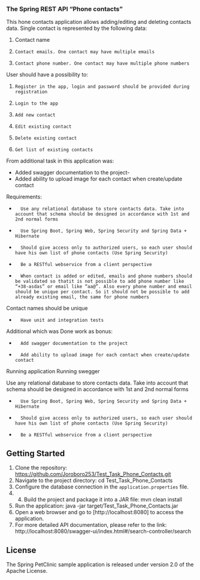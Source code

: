 ### The Spring REST API “Phone contacts”
This hone contacts application allows adding/editing and deleting contacts data. Single contact is represented by the following data:
1. Contact name
2.     Contact emails. One contact may have multiple emails
3.     Contact phone number. One contact may have multiple phone numbers
User should have a possibility to:
1.     Register in the app, login and password should be provided during registration
2.     Login to the app
3.     Add new contact
4.     Edit existing contact
5.     Delete existing contact
6.     Get list of existing contacts

From additional task in this application was:
- Added swagger documentation to the project-
-   Added ability to upload image for each contact when create/update contact

Requirements:

-       Use any relational database to store contacts data. Take into account that schema should be designed in accordance with 1st and 2nd normal forms
-       Use Spring Boot, Spring Web, Spring Security and Spring Data + Hibernate
-       Should give access only to authorized users, so each user should have his own list of phone contacts (Use Spring Security)
-       Be a RESTful webservice from a client perspective
-       When contact is added or edited, emails and phone numbers should be validated so thatit is not possible to add phone number like “+38-asdas” or email like “aa@”. Also every phone number and email should be unique per contact. So it should not be possible to add already existing email, the same for phone numbers
Contact names should be unique
-       Have unit and integration tests

Additional which was Done work as bonus:
-       Add swagger documentation to the project
-       Add ability to upload image for each contact when create/update contact

Running application
Running swegger


Use any relational database to store contacts data. Take into account that schema should be designed in accordance with 1st and 2nd normal forms
-       Use Spring Boot, Spring Web, Spring Security and Spring Data + Hibernate
-       Should give access only to authorized users, so each user should have his own list of phone contacts (Use Spring Security)
-       Be a RESTful webservice from a client perspective

## Getting Started
1. Clone the repository: 
  https://github.com/Joroboro253/Test_Task_Phone_Contacts.git
2. Navigate to the project directory: 
  cd Test_Task_Phone_Contacts
3. Configure the database connection in the `application.properties` file.
4. 4. Build the project and package it into a JAR file: 
  mvn clean install
5. Run the application:
java -jar target/Test_Task_Phone_Contacts.jar
6. Open a web browser and go to [http://localhost:8080] to access the application.
7. For more detailed API documentation, please refer to the link:
   http://localhost:8080/swagger-ui/index.html#/search-controller/search

## License
The Spring PetClinic sample application is released under version 2.0 of the Apache License.

